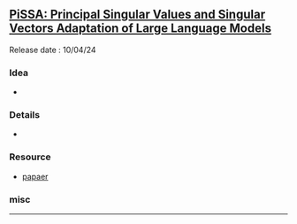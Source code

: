 ## [PiSSA: Principal Singular Values and Singular Vectors Adaptation of Large Language Models](https://youtu.be/lsZ2d363OkA)
Release date : 10/04/24
### Idea
- 

### Details
- 

### Resource
- [papaer](https://arxiv.org/abs//2404.02948)

### misc
 
---
